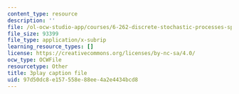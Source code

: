 ```yaml
---
content_type: resource
description: ''
file: /ol-ocw-studio-app/courses/6-262-discrete-stochastic-processes-spring-2011/97d50dc8e157558e88ee4a2e4434bcd8_qxaBDDib9_A.vtt
file_size: 93399
file_type: application/x-subrip
learning_resource_types: []
license: https://creativecommons.org/licenses/by-nc-sa/4.0/
ocw_type: OCWFile
resourcetype: Other
title: 3play caption file
uid: 97d50dc8-e157-558e-88ee-4a2e4434bcd8
---
```

